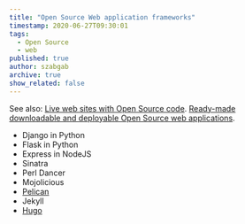 ```yaml
---
title: "Open Source Web application frameworks"
timestamp: 2020-06-27T09:30:01
tags:
  - Open Source
  - web
published: true
author: szabgab
archive: true
show_related: false
---
```



See also: [Live web sites with Open Source code](/live-web-site-with-editable-open-source-code).
[Ready-made downloadable and deployable Open Source web applications](/ready-made-downloadable-and-deployable-open-source-web-applications).


* Django in Python
* Flask in Python
* Express in NodeJS
* Sinatra
* Perl Dancer
* Mojolicious
* [Pelican](https://blog.getpelican.com/)
* Jekyll
* [Hugo](https://gohugo.io/)
